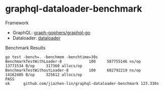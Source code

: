 # graphql-dataloader-benchmark

Framework
 - GraphQL: [graph-gophers/graphql-go](https://github.com/graph-gophers/graphql-go)
 - Dataloader: [dataloader](https://github.com/graph-gophers/dataloader)

Benchmark Results

```
go test -bench=. -benchmem -benchtime=30s
BenchmarkTestWithLoader-8      	     100	 587755146 ns/op	13771534 B/op	  317360 allocs/op
BenchmarkTestWithoutLoader-8   	     100	 602792219 ns/op	14162485 B/op	  325612 allocs/op
PASS
ok  	github.com/jiazhen-lin/graphql-dataloader-benchmark	123.330s
```
